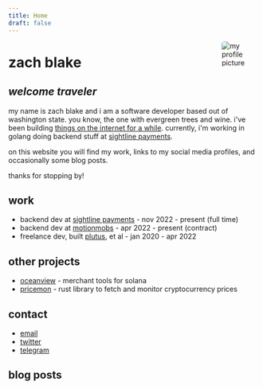 ```yaml
---
title: Home
draft: false
---
```


[<img title="my profile picture" alt="my profile picture" src="https://i.imgur.com/HBifwnQ.jpg" style="max-width:15%; min-width: 40px; float: right; border-radius: 5px;" />](https://twitter.com/heyztb)

# zach blake

## _welcome traveler_

my name is zach blake and i am a software developer based out of washington state. you know, the one with evergreen trees and wine. i've been building [things on the internet for a while](https://github.com/heyztb). currently, i'm working in golang doing backend stuff at [sightline payments](https://sightlinepayments.com).

on this website you will find my work, links to my social media profiles, and occasionally some blog posts.

thanks for stopping by!

## work

* backend dev at [sightline payments](https://sightlinepayments.com) - nov 2022 - present (full time)
* backend dev at [motionmobs](https://motionmobs.com) - apr 2022 - present (contract)
* freelance dev, built [plutus](https://github.com/heyztb/plutus), et al - jan 2020 - apr 2022

## other projects

* [oceanview](https://github.com/heyztb/oceanview) - merchant tools for solana
* [pricemon](https://github.com/heyztb/pricemon) - rust library to fetch and monitor cryptocurrency prices

## contact

* [email](mailto:ztb@pm.me)
* [twitter](https://twitter.com/heyztb)
* [telegram](https://t.me/heyztb)

## blog posts
